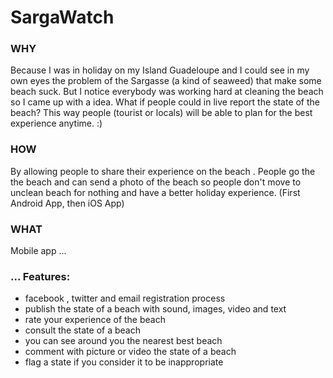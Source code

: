 # SargaWatch

### WHY ###
Because I was in holiday on my Island Guadeloupe and I could see in my own eyes the problem of the Sargasse (a kind of seaweed) that make some beach suck. But I notice everybody was working hard at cleaning the beach so I came up with a idea. What if people could in live report the state of the beach?  This way people (tourist or locals) will be able to plan for the best experience anytime. :) 

### HOW ###
By allowing people to share their experience on the beach .
People go the the beach and can send a photo of the beach so people don't move to unclean beach for nothing and have a better holiday experience. (First Android App, then iOS App)

### WHAT ###

Mobile app ...

### ... Features: ###
- facebook , twitter and email registration process
- publish the state of a beach with sound, images, video and text
- rate your experience of the beach
- consult the state of a beach
- you can see around you the nearest best beach
- comment with picture or video the state of a beach
- flag a state if you consider it to be inappropriate
